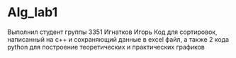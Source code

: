 # Alg_lab1
Выполнил студент группы 3351 Игнатков Игорь
Код для сортировок, написанный на c++ и сохраняющий данные в excel файл, а также 2 кода python для построение теоретических и практических графиков
